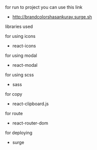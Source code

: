 for run to project you can use this link
- http://brandcolorshasankuray.surge.sh 

libraries used

for using icons
- react-icons

for using modal
- react-modal

for using scss
- sass

for copy
- react-clipboard.js

for route
- react-router-dom

for deploying
- surge

